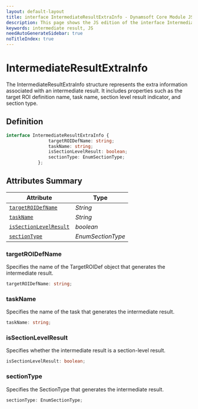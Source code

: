```yaml
---
layout: default-layout
title: interface IntermediateResultExtraInfo - Dynamsoft Core Module JS Edition API Reference
description: This page shows the JS edition of the interface IntermediateResultExtraInfo in Dynamsoft Core Module.
keywords: intermediate result, JS
needAutoGenerateSidebar: true
noTitleIndex: true
---
```


# IntermediateResultExtraInfo

The IntermediateResultExtraInfo structure represents the extra information associated with an intermediate result. It includes properties such as the target ROI definition name, task name, section level result indicator, and section type.

## Definition

```typescript
interface IntermediateResultExtraInfo {
                targetROIDefName: string;
                taskName: string;
                isSectionLevelResult: boolean;
                sectionType: EnumSectionType;
            };
```

## Attributes Summary

| Attribute                                             | Type                                |
| ----------------------------------------------------- | ----------------------------------- |
| [`targetROIDefName`](#targetroidefname)               | *String*                            |
| [`taskName`](#taskname)                               | *String*                            |
| [`isSectionLevelResult`](#issectionlevelresult)       | *boolean*                           |
| [`sectionType`](#sectiontype)                         | *EnumSectionType*                   |

### targetROIDefName

Specifies the name of the TargetROIDef object that generates the intermediate result.

```typescript
targetROIDefName: string;
```

### taskName

Specifies the name of the task that generates the intermediate result.

```typescript
taskName: string;
```

### isSectionLevelResult

Specifies whether the intermediate result is a section-level result.

```typescript
isSectionLevelResult: boolean;
```

### sectionType

Specifies the SectionType that generates the intermediate result.

```typescript
sectionType: EnumSectionType;
```